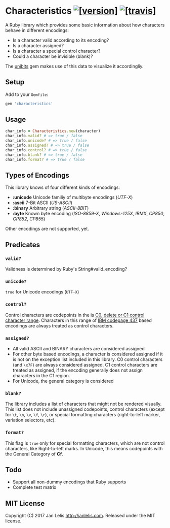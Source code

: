 # Characteristics [![[version]](https://badge.fury.io/rb/characteristics.svg)](http://badge.fury.io/rb/characteristics)  [![[travis]](https://travis-ci.org/janlelis/characteristics.svg)](https://travis-ci.org/janlelis/characteristics)

A Ruby library which provides some basic information about how characters behave in different encodings:

- Is a character valid according to its encoding?
- Is a character assigned?
- Is a character a special control character?
- Could a character be invisible (blank)?

The [unibits](https://github.com/janlelis/unibits) gem makes use of this data to visualize it accordingliy.

## Setup

Add to your `Gemfile`:

```ruby
gem 'characteristics'
```

## Usage

```ruby
char_info = Characteristics.new(character)
char_info.valid? # => true / false
char_info.unicode? # => true / false
char_info.assigned? # => true / false
char_info.control? # => true / false
char_info.blank? # => true / false
char_info.format? # => true / false
```

## Types of Encodings

This library knows of four different kinds of encodings:

- **:unicode** Unicode familiy of multibyte encodings (*UTF-X*)
- **:ascii** 7-Bit ASCII (*US-ASCII*)
- **:binary** Arbitrary string (*ASCII-8BIT*)
- **:byte** Known byte encoding (*ISO-8859-X*, *Windows-125X*, *IBMX*, *CP850*, *CP852*, *CP855*)

Other encodings are not supported, yet.

## Predicates

### `valid?`

Validness is determined by Ruby's String#valid_encoding?

### `unicode?`

`true` for Unicode encodings (`UTF-X`)

### `control?`

Control characters are codepoints in the is [C0, delete or C1 control character range](https://en.wikipedia.org/wiki/C0_and_C1_control_codes). Characters in this range of [IBM codepage 437](https://en.wikipedia.org/wiki/Code_page_437) based encodings are always treated as control characters.

### `assigned?`

- All valid ASCII and BINARY characters are considered assigned
- For other byte based encodings, a character is considered assigned if it is not on the exception list included in this library. C0 control characters (and `\x7F`) are always considered assigned. C1 control characters are treated as assigned, if the encoding generally does not assign characters in the C1 region.
- For Unicode, the general category is considered

### `blank?`

The library includes a list of characters that might not be rendered visually. This list does not include unassigned codepoints, control characters (except for `\t`, `\n`, `\v`, `\f`, `\r`), or special formatting characters (right-to-left marker, variation selectors, etc).

### `format?`

This flag is `true` only for special formatting characters, which are not control characters, like Right-to-left marks. In Unicode, this means codepoints with the General Category of **Cf**.

## Todo

- Support all non-dummy encodings that Ruby supports
- Complete test matrix

## MIT License

Copyright (C) 2017 Jan Lelis <http://janlelis.com>. Released under the MIT license.
